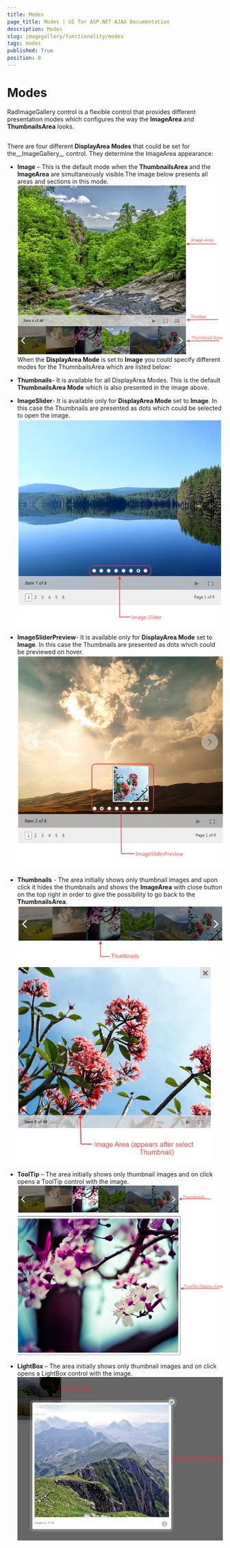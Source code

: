 ```yaml
---
title: Modes
page_title: Modes | UI for ASP.NET AJAX Documentation
description: Modes
slug: imagegallery/functionality/modes
tags: modes
published: True
position: 0
---
```


# Modes



RadImageGallery control is a flexible control that provides different presentation modes which configures the way the __ImageArea__ and __ThumbnailsArea__ looks.

## 

There are four different __DisplayArea Modes__ that could be set for the__ImageGallery__ control. They determine the ImageArea appearance:

* __Image__ – This is the default mode when the __ThumbnailsArea__ and the __ImageArea__ are simultaneously visible.The image below presents all areas and sections in this mode.![Image-Gallery-Dispaly Mode Image](images/Image-Gallery-DispalyModeImage.png)When the __DisplayArea Mode__ is set to __Image__ you could specify different modes for the ThumnbailsArea which are listed below:

* __Thumbnails__- It is available for all DisplayArea Modes. This is the default __ThumbnailsArea Mode__ which is also presented in the image above.

* __ImageSlider__- It is available only for __DisplayArea Mode__ set to __Image__. In this case the Thumbnails are presented as dots which could be selected to open the image.![Image-Gallery-Dispaly Mode Image-Thumbnail Image Slider](images/Image-Gallery-DispalyModeImage-ThumbnailImageSlider.png)

* __ImageSliderPreview__- It is available only for __DisplayArea Mode__ set to __Image__. In this case the Thumbnails are presented as dots which could be previewed on hover.![Image-Gallery-Dispaly Mode Image-Thumbnail Image Slider Preview](images/Image-Gallery-DispalyModeImage-ThumbnailImageSliderPreview.png)

* __Thumbnails__ - The area initially shows only thumbnail images and upon click it hides the thumbnails and shows the __ImageArea__ with close button on the top right in order to give the possibility to go back to the __ThumbnailsArea__.![Image-Gallery-Display Area Thumbnails](images/Image-Gallery-DisplayAreaThumbnails.png)![Image-Gallery-Display Area Thumbnails Preview](images/Image-Gallery-DisplayAreaThumbnailsPreview.png)

* __ToolTip__ – The area initially shows only thumbnail images and on click opens a ToolTip control with the image.![Image-Gallery-Display Area Tool Tip](images/Image-Gallery-DisplayAreaToolTip.png)

* __LightBox__ – The area initially shows only thumbnail images and on click opens a LightBox control with the image.![Image-Gallery-Display Area Light Box](images/Image-Gallery-DisplayAreaLightBox.png)
